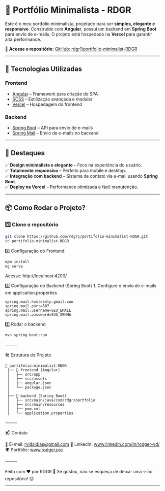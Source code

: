 # 📌 Portfólio Minimalista - RDGR

Este é o meu portfólio minimalista, projetado para ser **simples, elegante e responsivo**. Construído com **Angular**, possui um backend em **Spring Boot** para envio de e-mails. O projeto está hospedado na **Vercel** para garantir alta performance.

🔗 **Acesse o repositório:** [GitHub: rdgr1/portifolio-minimalist-RDGR](https://github.com/rdgr1/portifolio-minimalist-RDGR)

---

## 🚀 **Tecnologias Utilizadas**
### **Frontend**  
- [Angular](https://angular.io/) – Framework para criação do SPA  
- [SCSS](https://sass-lang.com/) – Estilização avançada e modular  
- [Vercel](https://vercel.com/) – Hospedagem do frontend  

### **Backend**  
- [Spring Boot](https://spring.io/projects/spring-boot) – API para envio de e-mails  
- [Spring Mail](https://spring.io/projects/spring-boot) – Envio de e-mails no backend  

---

## 🎨 **Destaques**
✅ **Design minimalista e elegante** – Foco na experiência do usuário.  
✅ **Totalmente responsivo** – Perfeito para mobile e desktop.  
✅ **Integração com backend** – Sistema de contato via e-mail usando **Spring Boot**.  
✅ **Deploy na Vercel** – Performance otimizada e fácil manutenção.  

---

## 📦 **Como Rodar o Projeto?**
### **1️⃣ Clone o repositório**
```sh
git clone https://github.com/rdgr1/portifolio-minimalist-RDGR.git
cd portifolio-minimalist-RDGR
```
2️⃣ Configuração do Frontend
```sh
npm install
ng serve
``` 
Acesse: http://localhost:4200/

3️⃣ Configuração do Backend (Spring Boot)
	1.	Configure o envio de e-mails em application.properties
```properties
spring.mail.host=smtp.gmail.com
spring.mail.port=587
spring.mail.username=SEU_EMAIL
spring.mail.password=SUA_SENHA
```
2️⃣ Rodar o backend
```sh
mvn spring-boot:run
```
⸻

🛠 Estrutura do Projeto
```
📂 portifolio-minimalist-RDGR
 ├── 📂 frontend (Angular)
 │   ├── src/app
 │   ├── src/assets
 │   ├── angular.json
 │   └── package.json
 │
 ├── 📂 backend (Spring Boot)
 │   ├── src/main/java/com/rdgr/portfolio
 │   ├── src/main/resources
 │   ├── pom.xml
 │   └── application.properties
```


⸻

📬 Contato

📧 E-mail: rvidaldias@gmail.com
📌 LinkedIn: www.linkedin.com/in/rodger-vd/
🌍 Portfólio: www.rodger.pro

⸻

Feito com ❤️ por RDGR 🚀
Se gostou, não se esqueça de deixar uma ⭐ no repositório! 😊

---
